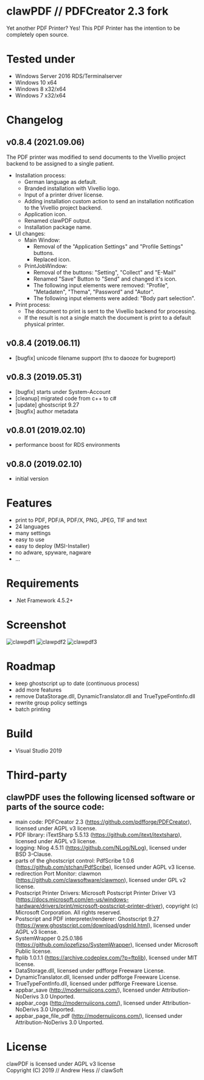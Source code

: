 # clawPDF // PDFCreator 2.3 fork

Yet another PDF Printer? Yes! This PDF Printer has the intention to be completely open source.


# Tested under

- Windows Server 2016 RDS/Terminalserver
- Windows 10 x64
- Windows 8 x32/x64
- Windows 7 x32/x64


# Changelog

## v0.8.4 (2021.09.06)

The PDF printer was modified to send documents to the Vivellio project backend to be assigned to a single patient.

- Installation process:
	- German language as default.
	- Branded installation with Vivellio logo.
	- Input of a printer driver license.
	- Adding installation custom action to send an installation notification to the Vivellio project backend.
	- Application icon.
	- Renamed clawPDF output.
	- Installation package name.
- UI changes: 
	- Main Window:
		- Removal of the "Application Settings" and "Profile Settings" buttons.
		- Replaced icon.
	- PrintJobWindow:
		- Removal of the buttons: "Setting", "Collect" and "E-Mail"
		- Renamed "Save" Button to "Send" and changed it's icon.
		- The following input elements were removed: "Profile", "Metadaten", "Thema", "Password" and "Autor".
		- The following input elements were added: "Body part selection".
- Print process:
	- The document to print is sent to the Vivellio backend for processing.
	- If the result is not a single match the document is print to a default physical printer.

## v0.8.4 (2019.06.11)

- [bugfix]  unicode filename support (thx to daooze for bugreport)

## v0.8.3 (2019.05.31)

- [bugfix]  starts under System-Account
- [cleanup] migrated code from c++ to c#
- [update]  ghostscript 9.27
- [bugfix]  author metadata

## v0.8.01 (2019.02.10)

- performance boost for RDS environments

## v0.8.0 (2019.02.10)

- initial version


# Features

- print to PDF, PDF/A, PDF/X, PNG, JPEG, TIF and text
- 24 languages
- many settings
- easy to use
- easy to deploy (MSI-Installer)
- no adware, spyware, nagware
- ...


# Requirements

- .Net Framework 4.5.2+


# Screenshot

![clawpdf1](clawPDF/docs/images/clawpdf1.png?raw=true "clawpdf1")
![clawpdf2](clawPDF/docs/images/clawpdf2.png?raw=true "clawpdf2")
![clawpdf3](clawPDF/docs/images/clawpdf3.png?raw=true "clawpdf3")


# Roadmap

- keep ghostscript up to date (continuous process)
- add more features
- remove DataStorage.dll, DynamicTranslator.dll and TrueTypeFontInfo.dll
- rewrite group policy settings
- batch printing


# Build

- Visual Studio 2019


# Third-party

## clawPDF uses the following licensed software or parts of the source code:

- main code: PDFCreator 2.3 (https://github.com/pdfforge/PDFCreator), licensed under AGPL v3 license.
- PDF library: iTextSharp 5.5.13 (https://github.com/itext/itextsharp), licensed under AGPL v3 license.
- logging: Nlog 4.5.11 (https://github.com/NLog/NLog), licensed under BSD 3-Clause.
- parts of the ghostscript control: PdfScribe 1.0.6 (https://github.com/stchan/PdfScribe), licensed under AGPL v3 license.
- redirection Port Monitor: clawmon (https://github.com/clawsoftware/clawmon), licensed under GPL v2 license.
- Postscript Printer Drivers: Microsoft Postscript Printer Driver V3 (https://docs.microsoft.com/en-us/windows-hardware/drivers/print/microsoft-postscript-printer-driver), copyright (c) Microsoft Corporation. All rights reserved.
- Postscript and PDF interpreter/renderer: Ghostscript 9.27 (https://www.ghostscript.com/download/gsdnld.html), licensed under AGPL v3 license.
- SystemWrapper 0.25.0.186 (https://github.com/jozefizso/SystemWrapper), licensed under Microsoft Public license.
- ftplib 1.0.1.1 (https://archive.codeplex.com/?p=ftplib), licensed under MIT license.
- DataStorage.dll, licensed under pdfforge Freeware License.
- DynamicTranslator.dll, licensed under pdfforge Freeware License.
- TrueTypeFontInfo.dll, licensed under pdfforge Freeware License.
- appbar_save (http://modernuiicons.com/), licensed under Attribution-NoDerivs 3.0 Unported.
- appbar_cogs (http://modernuiicons.com/), licensed under Attribution-NoDerivs 3.0 Unported.
- appbar_page_file_pdf (http://modernuiicons.com/), licensed under Attribution-NoDerivs 3.0 Unported.


# License

clawPDF is licensed under AGPL v3 license<br>
Copyright (C) 2019 // Andrew Hess // clawSoft